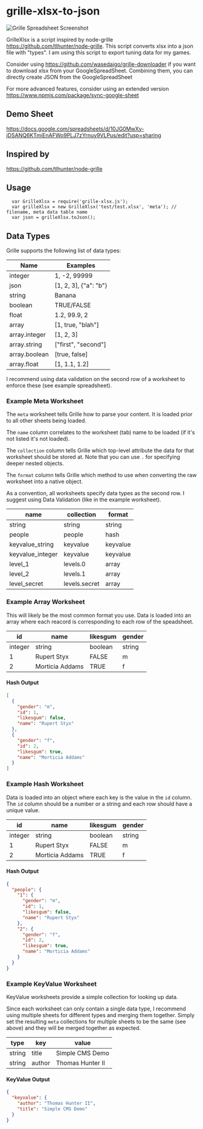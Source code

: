 
# grille-xlsx-to-json

![Grille Spreadsheet Screenshot](http://static.thomashunter.name/projects/grille/screenshot.png)

GrilleXlsx is a script inspired by node-grille https://github.com/tlhunter/node-grille.
This script converts xlsx into a json file with "types". 
I am using this script to export tuning data for my games.

Consider using https://github.com/wasedaigo/grille-downloader if you want to download xlsx from your GoogleSpreadSheet.
Combining them, you can directly create JSON from the GoogleSpreadSheet

For more advanced features, consider using an extended version
https://www.npmjs.com/package/sync-google-sheet

## Demo Sheet
https://docs.google.com/spreadsheets/d/10JG0MwXy-jDSANQ6KTmiEnAFWo9PLJ7zYrnuy9VLPus/edit?usp=sharing

## Inspired by
https://github.com/tlhunter/node-grille

## Usage
```
  var GrilleXlsx = require('grille-xlsx.js');
  var grilleXlsx = new GrilleXlsx('test/test.xlsx', 'meta'); // filename, meta data table name
  var json = grilleXlsx.toJson();
```

## Data Types

Grille supports the following list of data types:

Name            | Examples
----------------|----------------------
integer         | 1, -2, 99999
json            | [1, 2, 3], {"a": "b"}
string          | Banana
boolean         | TRUE/FALSE
float           | 1.2, 99.9, 2
array           | [1, true, "blah"]
array.integer   | [1, 2, 3]
array.string    | ["first", "second"]
array.boolean   | [true, false]
array.float     | [1, 1.1, 1.2]

I recommend using data validation on the second row of a worksheet to enforce these (see example spreadsheet).

### Example Meta Worksheet

The `meta` worksheet tells Grille how to parse your content.
It is loaded prior to all other sheets being loaded.

The `name` column correlates to the worksheet (tab) name to be loaded (if it's not listed it's not loaded).

The `collection` column tells Grille which top-level attribute the data for that worksheet should be stored at. Note that you can use `.` for specifying deeper nested objects.

The `format` column tells Grille which method to use when converting the raw worksheet into a native object.

As a convention, all worksheets specify data types as the second row. I suggest using Data Validation (like in the example worksheet).

name                  | collection    | format
--------------------|---------------|---------
string              | string        | string
people              | people        | hash
keyvalue\_string    | keyvalue      | keyvalue
keyvalue\_integer   | keyvalue      | keyvalue
level\_1            | levels.0      | array
level\_2            | levels.1      | array
level\_secret       | levels.secret | array


### Example Array Worksheet

This will likely be the most common format you use.
Data is loaded into an array where each reacord is corresponding to each row of the speadsheet.


id      | name              | likesgum  | gender
--------|-------------------|-----------|------
integer | string            | boolean   | string
1       | Rupert Styx       | FALSE     | m
2       | Morticia Addams   | TRUE      | f

#### Hash Output

```json
[
  {
    "gender": "m",
    "id": 1,
    "likesgum": false,
    "name": "Rupert Styx"
  },
  {
    "gender": "f",
    "id": 2,
    "likesgum": true,
    "name": "Morticia Addams"
  }
]
```

### Example Hash Worksheet

Data is loaded into an object where each key is the value in the `id` column.
The `id` column should be a number or a string and each row should have a unique value.


id      | name              | likesgum  | gender
--------|-------------------|-----------|------
integer | string            | boolean   | string
1       | Rupert Styx       | FALSE     | m
2       | Morticia Addams   | TRUE      | f

#### Hash Output

```json
{
  "people": {
    "1": {
      "gender": "m",
      "id": 1,
      "likesgum": false,
      "name": "Rupert Styx"
    },
    "2": {
      "gender": "f",
      "id": 2,
      "likesgum": true,
      "name": "Morticia Addams"
    }
  }
}
```

### Example KeyValue Worksheet

KeyValue worksheets provide a simple collection for looking up data.

Since each worksheet can only contain a single data type, I recommend using multiple sheets for different types and merging them together.
Simply set the resulting `meta` collections for multiple sheets to be the same (see above) and they will be merged together as expected.

type    |  key    | value
--------|---------|-----------------
string  |  title  | Simple CMS Demo
string  |  author | Thomas Hunter II

#### KeyValue Output

```json
{
  "keyvalue": {
    "author": "Thomas Hunter II",
    "title": "Simple CMS Demo"
  }
}
```
